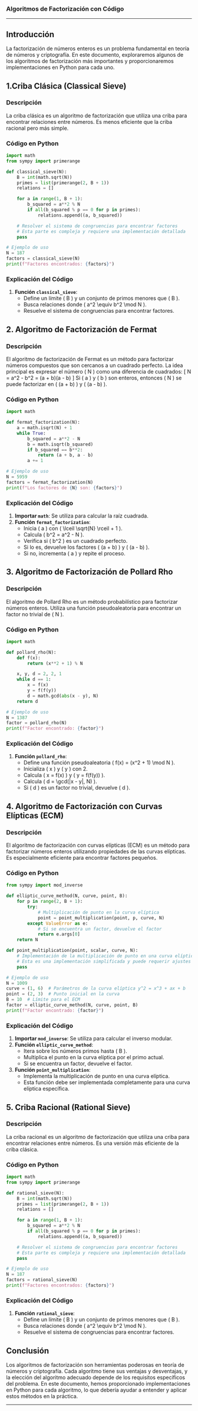 ### Algoritmos de Factorización con Código

---

## Introducción

La factorización de números enteros es un problema fundamental en teoría de números y criptografía. En este documento, exploraremos algunos de los algoritmos de factorización más importantes y proporcionaremos implementaciones en Python para cada uno.

## 1.Criba Clásica (Classical Sieve)

### Descripción

La criba clásica es un algoritmo de factorización que utiliza una criba para encontrar relaciones entre números. Es menos eficiente que la criba racional pero más simple.

### Código en Python

```python
import math
from sympy import primerange

def classical_sieve(N):
    B = int(math.sqrt(N))
    primes = list(primerange(2, B + 1))
    relations = []

    for a in range(1, B + 1):
        b_squared = a**2 % N
        if all(b_squared % p == 0 for p in primes):
            relations.append((a, b_squared))

    # Resolver el sistema de congruencias para encontrar factores
    # Esta parte es compleja y requiere una implementación detallada
    pass

# Ejemplo de uso
N = 187
factors = classical_sieve(N)
print(f"Factores encontrados: {factors}")
```

### Explicación del Código

1. **Función `classical_sieve`**:
   - Define un límite \( B \) y un conjunto de primos menores que \( B \).
   - Busca relaciones donde \( a^2 \equiv b^2 \mod N \).
   - Resuelve el sistema de congruencias para encontrar factores.

## 2. Algoritmo de Factorización de Fermat

### Descripción

El algoritmo de factorización de Fermat es un método para factorizar números compuestos que son cercanos a un cuadrado perfecto. La idea principal es expresar el número \( N \) como una diferencia de cuadrados:
\[ N = a^2 - b^2 = (a + b)(a - b) \]
Si \( a \) y \( b \) son enteros, entonces \( N \) se puede factorizar en \( (a + b) \) y \( (a - b) \).

### Código en Python

```python
import math

def fermat_factorization(N):
    a = math.isqrt(N) + 1
    while True:
        b_squared = a**2 - N
        b = math.isqrt(b_squared)
        if b_squared == b**2:
            return (a + b, a - b)
        a += 1

# Ejemplo de uso
N = 5959
factors = fermat_factorization(N)
print(f"Los factores de {N} son: {factors}")
```

### Explicación del Código

1. **Importar `math`**: Se utiliza para calcular la raíz cuadrada.
2. **Función `fermat_factorization`**:
   - Inicia \( a \) con \( \lceil \sqrt{N} \rceil + 1 \).
   - Calcula \( b^2 = a^2 - N \).
   - Verifica si \( b^2 \) es un cuadrado perfecto.
   - Si lo es, devuelve los factores \( (a + b) \) y \( (a - b) \).
   - Si no, incrementa \( a \) y repite el proceso.

## 3. Algoritmo de Factorización de Pollard Rho

### Descripción

El algoritmo de Pollard Rho es un método probabilístico para factorizar números enteros. Utiliza una función pseudoaleatoria para encontrar un factor no trivial de \( N \).

### Código en Python

```python
import math

def pollard_rho(N):
    def f(x):
        return (x**2 + 1) % N

    x, y, d = 2, 2, 1
    while d == 1:
        x = f(x)
        y = f(f(y))
        d = math.gcd(abs(x - y), N)
    return d

# Ejemplo de uso
N = 1387
factor = pollard_rho(N)
print(f"Factor encontrado: {factor}")
```

### Explicación del Código

1. **Función `pollard_rho`**:
   - Define una función pseudoaleatoria \( f(x) = (x^2 + 1) \mod N \).
   - Inicializa \( x \) y \( y \) con 2.
   - Calcula \( x = f(x) \) y \( y = f(f(y)) \).
   - Calcula \( d = \gcd(|x - y|, N) \).
   - Si \( d \) es un factor no trivial, devuelve \( d \).

## 4. Algoritmo de Factorización con Curvas Elípticas (ECM)

### Descripción

El algoritmo de factorización con curvas elípticas (ECM) es un método para factorizar números enteros utilizando propiedades de las curvas elípticas. Es especialmente eficiente para encontrar factores pequeños.

### Código en Python

```python
from sympy import mod_inverse

def elliptic_curve_method(N, curve, point, B):
    for p in range(2, B + 1):
        try:
            # Multiplicación de punto en la curva elíptica
            point = point_multiplication(point, p, curve, N)
        except ValueError as e:
            # Si se encuentra un factor, devuelve el factor
            return e.args[0]
    return N

def point_multiplication(point, scalar, curve, N):
    # Implementación de la multiplicación de punto en una curva elíptica
    # Esta es una implementación simplificada y puede requerir ajustes
    pass

# Ejemplo de uso
N = 1009
curve = (1, 6)  # Parámetros de la curva elíptica y^2 = x^3 + ax + b
point = (2, 3)  # Punto inicial en la curva
B = 10  # Límite para el ECM
factor = elliptic_curve_method(N, curve, point, B)
print(f"Factor encontrado: {factor}")
```

### Explicación del Código

1. **Importar `mod_inverse`**: Se utiliza para calcular el inverso modular.
2. **Función `elliptic_curve_method`**:
   - Itera sobre los números primos hasta \( B \).
   - Multiplica el punto en la curva elíptica por el primo actual.
   - Si se encuentra un factor, devuelve el factor.
3. **Función `point_multiplication`**:
   - Implementa la multiplicación de punto en una curva elíptica.
   - Esta función debe ser implementada completamente para una curva elíptica específica.

## 5. Criba Racional (Rational Sieve)

### Descripción

La criba racional es un algoritmo de factorización que utiliza una criba para encontrar relaciones entre números. Es una versión más eficiente de la criba clásica.

### Código en Python

```python
import math
from sympy import primerange

def rational_sieve(N):
    B = int(math.sqrt(N))
    primes = list(primerange(2, B + 1))
    relations = []

    for a in range(1, B + 1):
        b_squared = a**2 % N
        if all(b_squared % p == 0 for p in primes):
            relations.append((a, b_squared))

    # Resolver el sistema de congruencias para encontrar factores
    # Esta parte es compleja y requiere una implementación detallada
    pass

# Ejemplo de uso
N = 187
factors = rational_sieve(N)
print(f"Factores encontrados: {factors}")
```

### Explicación del Código

1. **Función `rational_sieve`**:
   - Define un límite \( B \) y un conjunto de primos menores que \( B \).
   - Busca relaciones donde \( a^2 \equiv b^2 \mod N \).
   - Resuelve el sistema de congruencias para encontrar factores.

## Conclusión

Los algoritmos de factorización son herramientas poderosas en teoría de números y criptografía. Cada algoritmo tiene sus ventajas y desventajas, y la elección del algoritmo adecuado depende de los requisitos específicos del problema. En este documento, hemos proporcionado implementaciones en Python para cada algoritmo, lo que debería ayudar a entender y aplicar estos métodos en la práctica.

---
